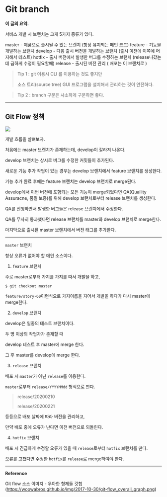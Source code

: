 # Git branch



**이 글의 요약.**



서비스 개발 시 브랜치는 크게 5가지 종류가 있다.

master - 제품으로 출시될 수 있는 브랜치 (항상 유지되는 메인 코드)
feature - 기능을 개발하는 브랜치
develop -  다음 출시 버전을 개발하는 브랜치  (출시 이전에 이쪽에 머지해서 테스트)
hotfix - 출시 버전에서 발생한 버그를 수정하는 브랜치 (release나갔는데 급하게 수정이 필요할때)
release - 출시된 버전 관리 ( 배포는 이 브랜치로 )



>  Tip 1 : git 이용시 CLI 를 이용하는 것도 좋지만
>
> 소스 트리(source tree) GUI 프로그램을 설치해서 관리하는 것이 안전하다.



>  Tip 2 : branch 구분은 사소하게 구분하면 좋다.





---

## Git Flow 정책

![](https://woowabros.github.io/img/2017-10-30/git-flow_overall_graph.png)

개발 흐름을 살펴보자.

처음에는 master 브랜치가 존재하는데, develop이 갈라져 나온다.

develop 브랜치는 상시로 버그를 수정한 커밋들이 추가된다.

새로운 기능 추가 작업이 있는 경우는 develop 브랜치에서 feature 브랜치를 생성한다.

기능 추가 완료 후에는 feature 브랜치는 develop 브랜치로 merge된다.

develop에서 이번 버전에 포함되는 모든 기능이 merge되었다면 QA(Quaility Assuracne, 품질 보증)를 위해 develop 브랜치로부터 release 브랜치를 생성한다.

QA를 진행하면서 발생한 버그들은 release 브랜치에서 수정한다. 

QA를 무사히 통과했다면 release 브랜치를 master와 develop 브랜치로 merge한다.

마지막으로 출시된 master 브랜치에서 버전 태그를 추가한다.





---

`master` 브랜치

항상 오류가 없어야 할 메인 소스이다.



1) `feature` 브랜치

주로 master로부터 가지를 가지를 따서 개발을 하고,

```
$ git checkout master
```

`feature/story-60`이런식으로 가지이름을 지어서 개발을 하다가 다시 master에 merge한다.



2) `develop` 브랜치

develop은 일종의 테스트 브랜치이다.

두 명 이상의 작업자가 존재할 때 

develop 테스트 후 master에 merge 한다.

그 후 master를 develop에 merge 한다.



3) `release` 브랜치

배포 시 `master`가 아닌 `release`를 이용한다.

`master`로부터 `release/YYYYMMdd` 형식으로 딴다.

> release/20200210
>
> release/20200221

등등으로 배포 날짜에 따라 버전을 관리하고,

만약 배포 중에 오류가 난다면 이전 버전으로 되돌린다.



4) `hotfix` 브랜치

배포 시 긴급하게 수정할 오류가 있을 때 `release`로부터 `hotfix` 브랜치를  딴다.

오류를 고쳤다면 수정한 `hotfix`를 `release`로 merge하여야 한다.

 



---

**Reference**

Git flow 소스 이미지 - 우아한 형제들 깃헙(https://woowabros.github.io/img/2017-10-30/git-flow_overall_graph.png)